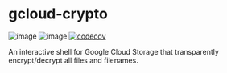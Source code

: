 # gcloud-crypto
![image](https://goreportcard.com/badge/github.com/GregorioDiStefano/gcloud-crypto)
![image](https://travis-ci.org/GregorioDiStefano/gcloud-crypto.svg?branch=master)
[![codecov](https://codecov.io/gh/GregorioDiStefano/gcloud-crypto/branch/master/graph/badge.svg)](https://codecov.io/gh/GregorioDiStefano/gcloud-crypto)



An interactive shell for Google Cloud Storage that transparently encrypt/decrypt all files and filenames.
